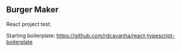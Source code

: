 ## Burger Maker
React project test.

Starting boilerplate:
https://github.com/rdcavanha/react-typescript-boilerplate
